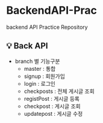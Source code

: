 # BackendAPI-Prac
backend API Practice Repository

## 💡 Back API
- branch 별 기능구분
  - master : 통합
  - signup : 회원가입
  - login : 로그인
  - checkposts : 전체 게시글 조회
  - registPost : 게시글 등록
  - checkpost : 게시글 조회
  - updatepost : 게시글 수정
